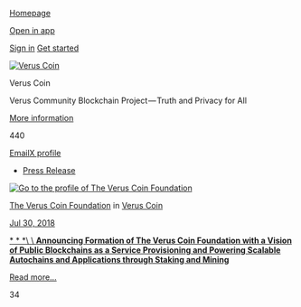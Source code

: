 [Homepage](https://medium.com/)

[Open in app](https://rsci.app.link/?%24canonical_url=https%3A%2F%2Fmedium.com/veruscoin%3F~feature=LoMobileNavBar&~channel=ShowCollectionHome&~stage=m2)

[Sign in](https://medium.com/m/signin?redirect=https%3A%2F%2Fmedium.com%2Fveruscoin%2Ftagged%2Fpress-release&source=--------------------------nav_reg&operation=login) [Get started](https://medium.com/m/signin?redirect=https%3A%2F%2Fmedium.com%2Fveruscoin%2Ftagged%2Fpress-release&source=--------------------------nav_reg&operation=register)

[![Verus Coin](https://cdn-images-1.medium.com/fit/c/72/72/1*icQiqanl8-WwUHzWxLgNkg.png)](https://medium.com/veruscoin "Go to Verus Coin")

Verus Coin

Verus Community Blockchain Project — Truth and Privacy for All

[More information](https://medium.com/veruscoin/about)

440

[Email](mailto:mike@veruscoin.io "Email")[X profile](https://twitter.com/VerusCoin "X profile")

- [Press Release](https://medium.com/tag/press-release)

[![Go to the profile of The Verus Coin Foundation](https://cdn-images-1.medium.com/fit/c/72/72/2*ux2fytdd8oxDkWXDe3kKkg.png)](https://medium.com/@veruscoin)

[The Verus Coin Foundation](https://medium.com/@veruscoin?source=---------0-----------------------) in [Verus Coin](https://medium.com/veruscoin?source=---------0-----------------------)

[Jul 30, 2018](https://medium.com/veruscoin/announcing-formation-of-the-verus-coin-foundation-with-a-vision-of-public-blockchains-as-a-service-fb5470143fff?source=---------0-----------------------)

[* * *\\
\\
****Announcing Formation of The Verus Coin Foundation with a Vision of Public Blockchains as a Service Provisioning and Powering Scalable Autochains and Applications through Staking and Mining****](https://medium.com/veruscoin/announcing-formation-of-the-verus-coin-foundation-with-a-vision-of-public-blockchains-as-a-service-fb5470143fff?source=---------0-----------------------)

[Read more…](https://medium.com/veruscoin/announcing-formation-of-the-verus-coin-foundation-with-a-vision-of-public-blockchains-as-a-service-fb5470143fff?source=---------0-----------------------)

34